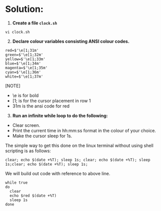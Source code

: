 # Solution:

1. **Create a file ```clock.sh```**
```
vi clock.sh
```
2. **Declare colour variables consisting ANSI colour codes.**
```
red=$'\e[1;31m'
green=$'\e[1;32m'
yellow=$'\e[1;33m'
blue=$'\e[1;34m'
magenta=$'\e[1;35m'
cyan=$'\e[1;36m'
white=$'\e[1;37m'
```
[NOTE] 
- \e is for bold
- [1; is for the cursor placement in row 1
- 31m is the ansi code for red
  
3. **Run an infinite while loop to do the following:**
- Clear screen.
- Print the current time in hh:mm:ss format in the colour of your choice.
- Make the cursor sleep for 1s.

The simple way to get this done on the linux terminal without using shell scripting is as follows:
```
clear; echo $(date +%T); sleep 1s; clear; echo $(date +%T); sleep 1s;clear; echo $(date +%T); sleep 1s;
```
We will build out code with reference to above line.
```
while true
do
  clear
  echo $red $(date +%T)
  sleep 1s
done
```
